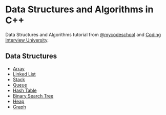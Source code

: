 # Data Structures and Algorithms in C++

Data Structures and Algorithms tutorial from [@mycodeschool](https://www.youtube.com/playlist?list=PL2_aWCzGMAwI3W_JlcBbtYTwiQSsOTa6P) and [Coding Interview University](https://github.com/jwasham/coding-interview-university).

## Data Structures

+ [Array]()
+ [Linked List]()
+ [Stack]()
+ [Queue]()
+ [Hash Table]()
+ [Binary Search Tree]()
+ [Heap]()
+ [Graph]()